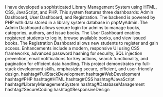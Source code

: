 I have developed a sophisticated Library Management System using HTML, CSS, JavaScript, and PHP. This system features three dashboards: Admin Dashboard, User Dashboard, and Registration. The backend is powered by PHP with data stored in a library system database in phpMyAdmin. The Admin Dashboard allows secure login for admins to manage books, categories, authors, and issue books. The User Dashboard enables registered students to log in, browse available books, and view issued books. The Registration Dashboard allows new students to register and gain access. Enhancements include a modern, responsive UI using CSS frameworks, advanced password hashing for security, SQL injection prevention, email notifications for key actions, search functionality, and pagination for efficient data handling. This project demonstrates my full-stack development skills, emphasizing secure, efficient, and user-friendly design. hashtag#FullStackDevelopment hashtag#WebDevelopment hashtag#PHP hashtag#HTML hashtag#CSS hashtag#JavaScript hashtag#LibraryManagementSystem hashtag#DatabaseManagement hashtag#SecureCoding hashtag#ResponsiveDesign
